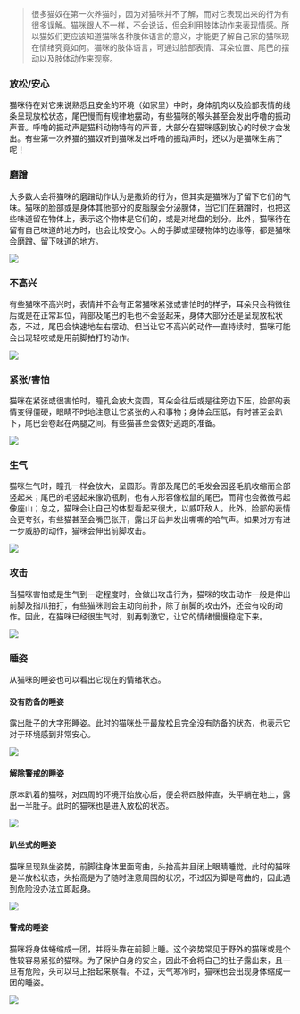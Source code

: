 
> 很多猫奴在第一次养猫时，因为对猫咪并不了解，而对它表现出来的行为有很多误解。猫咪跟人不一样，不会说话，但会利用肢体动作来表现情感。所以猫奴们更应该知道猫咪各种肢体语言的意义，才能更了解自己家的猫咪现在情绪究竟如何。猫咪的肢体语言，可通过脸部表情、耳朵位置、尾巴的摆动以及肢体动作来观察。


### 放松/安心
猫咪待在对它来说熟悉且安全的环境（如家里）中时，身体肌肉以及脸部表情的线条呈现放松状态，尾巴慢而有规律地摆动，有些猫咪的喉头甚至会发出呼噜的振动声音。呼噜的振动声是猫科动物特有的声音，大部分在猫咪感到放心的时候才会发出。有些第一次养猫的猫奴听到猫咪发出呼噜的振动声时，还以为是猫咪生病了呢！


### 磨蹭
大多数人会将猫咪的磨蹭动作认为是撒娇的行为，但其实是猫咪为了留下它们的气味。猫咪的脸部或是身体其他部分的皮脂腺会分泌腺体，当它们在磨蹭时，也把这些味道留在物体上，表示这个物体是它们的，或是对地盘的划分。此外，猫咪待在留有自己味道的地方时，也会比较安心。人的手脚或坚硬物体的边缘等，都是猫咪会磨蹭、留下味道的地方。

![](https://mmbiz.qpic.cn/mmbiz_jpg/mLA9xDdPFPXJjkqm2mPs1Z5uPicAkJeeXfcQliaRNdtaqrR3awGKXV7PxkYStgu4TXiacWibeOuMrhqLjhgYpN1aDQ/640?wx_fmt=jpeg&tp=webp&wxfrom=5&wx_lazy=1&wx_co=1)


### 不高兴
有些猫咪不高兴时，表情并不会有正常猫咪紧张或害怕时的样子，耳朵只会稍微往后或是在正常耳位，背部及尾巴的毛也不会竖起来，身体大部分还是呈现放松状态，不过，尾巴会快速地左右摆动。但当让它不高兴的动作一直持续时，猫咪可能会出现轻咬或是用前脚拍打的动作。

![](https://mmbiz.qpic.cn/mmbiz_jpg/mLA9xDdPFPXJjkqm2mPs1Z5uPicAkJeeXqbGNTIfNicn9MhLTXQe4RMgB3ticlU93s0oQhjKhiaBwuLFON43PsbkbQ/640?wx_fmt=jpeg&tp=webp&wxfrom=5&wx_lazy=1&wx_co=1)


### 紧张/害怕
猫咪在紧张或很害怕时，瞳孔会放大变圆，耳朵会往后或是往旁边下压，脸部的表情变得僵硬，眼睛不时地注意让它紧张的人和事物；身体会压低，有时甚至会趴下，尾巴会卷起在两腿之间。有些猫甚至会做好逃跑的准备。

![](https://mmbiz.qpic.cn/mmbiz_jpg/mLA9xDdPFPU15vChujv1O2DcGHAqnraRQZkjiboGgPf0ibGIAqV2ibia5Fibhia4STg3Fy8qTamySl8uica5Jgsq4dpsw/640?wx_fmt=jpeg&tp=webp&wxfrom=5&wx_lazy=1&wx_co=1)


### 生气
猫咪生气时，瞳孔一样会放大，呈圆形。背部及尾巴的毛发会因竖毛肌收缩而全部竖起来；尾巴的毛竖起来像奶瓶刷，也有人形容像松鼠的尾巴，而背也会微微弓起像座山；总之，猫咪会让自己的体型看起来很大，以威吓敌人。此外，脸部的表情会更夸张，有些猫甚至会嘴巴张开，露出牙齿并发出嘶嘶的哈气声。如果对方有进一步威胁的动作，猫咪会伸出前脚攻击。

![](https://mmbiz.qpic.cn/mmbiz_jpg/mLA9xDdPFPXJjkqm2mPs1Z5uPicAkJeeXok3b0nW61P2WUzb8icc1Fia04HOz0icRcrwuF04UJnnjDcuYR2ibQY4QUQ/640?wx_fmt=jpeg&tp=webp&wxfrom=5&wx_lazy=1&wx_co=1)


### 攻击
当猫咪害怕或是生气到一定程度时，会做出攻击行为，猫咪的攻击动作一般是伸出前脚及指爪拍打，有些猫咪则会主动向前扑，除了前脚的攻击外，还会有咬的动作。因此，在猫咪已经很生气时，别再刺激它，让它的情绪慢慢稳定下来。

![](https://mmbiz.qpic.cn/mmbiz_jpg/mLA9xDdPFPXJjkqm2mPs1Z5uPicAkJeeXzgU6NwPJicQQQ0aibseHYJmsmsz3XCubic4ohmmRiapk0yd1XbMFmAGoHg/640?wx_fmt=jpeg&tp=webp&wxfrom=5&wx_lazy=1&wx_co=1)


### 睡姿
从猫咪的睡姿也可以看出它现在的情绪状态。 

#### 没有防备的睡姿

露出肚子的大字形睡姿。此时的猫咪处于最放松且完全没有防备的状态，也表示它 对于环境感到非常安心。

![](https://mmbiz.qpic.cn/mmbiz_jpg/mLA9xDdPFPXJjkqm2mPs1Z5uPicAkJeeXMY0k1ZfsvnCRXQCXGF5iaicWQhGkq2bCs9DGaQHjPrrdZqm3VyttibLicg/640?wx_fmt=jpeg&tp=webp&wxfrom=5&wx_lazy=1&wx_co=1)

#### 解除警戒的睡姿

原本趴着的猫咪，对四周的环境开始放心后，便会将四肢伸直，头平躺在地上，露出一半肚子。此时的猫咪也是进入放松的状态。

![](https://mmbiz.qpic.cn/mmbiz_jpg/mLA9xDdPFPXJjkqm2mPs1Z5uPicAkJeeXiaPRgddIgCRicc2B6G4le1ITFlWLachdD0xYdtFyY6lzpRGqcHEISpNQ/640?wx_fmt=jpeg&tp=webp&wxfrom=5&wx_lazy=1&wx_co=1)

#### 趴坐式的睡姿

猫咪呈现趴坐姿势，前脚往身体里面弯曲，头抬高并且闭上眼睛睡觉。此时的猫咪是半放松状态，头抬高是为了随时注意周围的状况，不过因为脚是弯曲的，因此遇到危险没办法立即起身。

![](https://mmbiz.qpic.cn/mmbiz_jpg/mLA9xDdPFPXJjkqm2mPs1Z5uPicAkJeeXBrwHv5ibdVc469L9jOaWS2wX5Danh2ibUR5oStCnH2bQjNINXIwDwnJQ/640?wx_fmt=jpeg&tp=webp&wxfrom=5&wx_lazy=1&wx_co=1)

#### 警戒的睡姿

猫咪将身体蜷缩成一团，并将头靠在前脚上睡。这个姿势常见于野外的猫咪或是个性较容易紧张的猫咪。为了保护自身的安全，因此不会将自己的肚子露出来，且一旦有危险，头可以马上抬起来察看。不过，天气寒冷时，猫咪也会出现身体缩成一团的睡姿。

![](https://mmbiz.qpic.cn/mmbiz_jpg/mLA9xDdPFPXJjkqm2mPs1Z5uPicAkJeeXPKT3ZbvGCO0g9M2h4JnFZiatfR3o7nicIJ2NvTJhtuftibTiaPDKwNRh9A/640?wx_fmt=jpeg&tp=webp&wxfrom=5&wx_lazy=1&wx_co=1)
